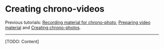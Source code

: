 # Creating chrono-videos

Previous tutorials:
[Recording material for chrono-photo](tutorial_recording.md),
[Preparing video material](tutorial_prepare.md)
and [Creating chrono-photos](tutorial_photos.md).

----

[TODO: Content]
